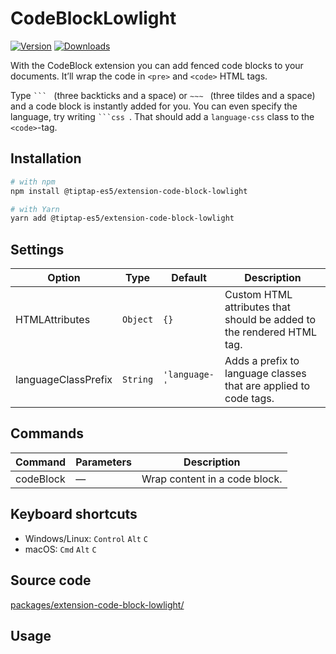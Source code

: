# CodeBlockLowlight

[![Version](https://img.shields.io/npm/v/@tiptap-es5/extension-code-block-lowlight.svg?label=version)](https://www.npmjs.com/package/@tiptap-es5/extension-code-block-lowlight)
[![Downloads](https://img.shields.io/npm/dm/@tiptap-es5/extension-code-block-lowlight.svg)](https://npmcharts.com/compare/@tiptap-es5/extension-code-block-lowlight?minimal=true)

With the CodeBlock extension you can add fenced code blocks to your documents. It’ll wrap the code in `<pre>` and `<code>` HTML tags.

Type <code>&grave;&grave;&grave;&nbsp;</code> (three backticks and a space) or <code>&Tilde;&Tilde;&Tilde;&nbsp;</code> (three tildes and a space) and a code block is instantly added for you. You can even specify the language, try writing <code>&grave;&grave;&grave;css&nbsp;</code>. That should add a `language-css` class to the `<code>`-tag.

## Installation

```bash
# with npm
npm install @tiptap-es5/extension-code-block-lowlight

# with Yarn
yarn add @tiptap-es5/extension-code-block-lowlight
```

## Settings

| Option              | Type     | Default       | Description                                                           |
| ------------------- | -------- | ------------- | --------------------------------------------------------------------- |
| HTMLAttributes      | `Object` | `{}`          | Custom HTML attributes that should be added to the rendered HTML tag. |
| languageClassPrefix | `String` | `'language-'` | Adds a prefix to language classes that are applied to code tags.      |

## Commands

| Command   | Parameters | Description                   |
| --------- | ---------- | ----------------------------- |
| codeBlock | —          | Wrap content in a code block. |

## Keyboard shortcuts

- Windows/Linux: `Control`&nbsp;`Alt`&nbsp;`C`
- macOS: `Cmd`&nbsp;`Alt`&nbsp;`C`

## Source code

[packages/extension-code-block-lowlight/](https://github.com/ueberdosis/tiptap/blob/main/packages/extension-code-block-lowlight/)

## Usage

<demo name="Nodes/CodeBlockLowlight" />

